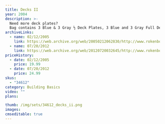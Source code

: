 ```yaml
---
title: Decks II
year: 2004
description: >-
  Need more deck plates?
  Bag contains 3 Blue & 3 Gray ½ Deck Plates, 3 Blue and 3 Gray Full Deck Plates, 2 Blue & 2 Gray Curved Deck Plates.
archiveLinks:
  - name: 02/12/2005
    link: https://web.archive.org/web/20050212062830/http://www.rokenbok.com/catalog/pd_bb_34612.html
  - name: 07/20/2012
    link: https://web.archive.org/web/20120720032645/http://www.rokenbok.com/estore/construction/decks-ii
priceHistory:
  - date: 02/12/2005
    price: 19.99
  - date: 07/20/2012
    price: 24.99
skus:
  - "34612"
category: Building Basics
video: ""
plans:

thumb: /img/sets/34612_decks_ii.png
images:
cmseditable: true
---
```

